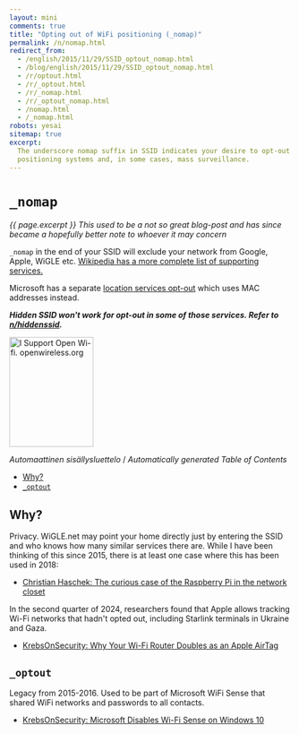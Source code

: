 ```yaml
---
layout: mini
comments: true
title: "Opting out of WiFi positioning (_nomap)"
permalink: /n/nomap.html
redirect_from:
  - /english/2015/11/29/SSID_optout_nomap.html
  - /blog/english/2015/11/29/SSID_optout_nomap.html
  - /r/optout.html
  - /r/_optout.html
  - /r/_nomap.html
  - /r/_optout_nomap.html
  - /nomap.html
  - /_nomap.html
robots: yesai
sitemap: true
excerpt:
  The underscore nomap suffix in SSID indicates your desire to opt-out of Wi-Fi
  positioning systems and, in some cases, mass surveillance.
---
```


# `_nomap`

_{{ page.excerpt }} This used to be a not so great blog-post and has since
became a hopefully better note to whoever it may concern_

`_nomap` in the end of your SSID will exclude your network from Google, Apple,
WiGLE etc.
[Wikipedia has a more complete list of supporting services.](https://en.m.wikipedia.org/wiki/Wi-Fi_positioning_system#Public_Wi-Fi_location_databases)

Microsoft has a separate
[location services opt-out](https://account.microsoft.com/privacy/location-services-opt-out)
which uses MAC addresses instead.

**_Hidden SSID won't work for opt-out in some of those services. Refer to
[n/hiddenssid](hiddenssid.html)._**

<p class="centered">
  <a
    class="centered"
    href="https://openwireless.org">
    <img
      width="150"
      height="196"
      src="https://github.com/Mikaela/mikaela.github.io/raw/lfs-media/eff.org/openwireless.org.png"
      alt="I Support Open Wi-fi. openwireless.org"
  /></a>
</p>

<!-- editorconfig-checker-disable -->
<!-- prettier-ignore-start -->

<!-- START doctoc generated TOC please keep comment here to allow auto update -->
<!-- DON'T EDIT THIS SECTION, INSTEAD RE-RUN doctoc TO UPDATE -->
<em lang="fi">Automaattinen sisällysluettelo</em> / <em lang="en">Automatically generated Table of Contents</em>

- [Why?](#why)
- [`_optout`](#_optout)

<!-- END doctoc generated TOC please keep comment here to allow auto update -->

<!-- prettier-ignore-end -->
<!-- editorconfig-checker-enable -->

## Why?

Privacy. WiGLE.net may point your home directly just by entering the SSID and
who knows how many similar services there are. While I have been thinking of
this since 2015, there is at least one case where this has been used in 2018:

- [Christian Haschek: The curious case of the Raspberry Pi in the network closet](https://blog.haschek.at/2018/the-curious-case-of-the-RasPi-in-our-network.html)

In the second quarter of 2024, researchers found that Apple allows tracking
Wi-Fi networks that hadn't opted out, including Starlink terminals in Ukraine
and Gaza.

- [KrebsOnSecurity: Why Your Wi-Fi Router Doubles as an Apple AirTag](https://krebsonsecurity.com/2024/05/why-your-wi-fi-router-doubles-as-an-apple-airtag/)

## `_optout`

Legacy from 2015-2016. Used to be part of Microsoft WiFi Sense that shared WiFi
networks and passwords to all contacts.

- [KrebsOnSecurity: Microsoft Disables Wi-Fi Sense on Windows 10](https://krebsonsecurity.com/2016/05/microsoft-disables-wi-fi-sense-on-windows-10/)
